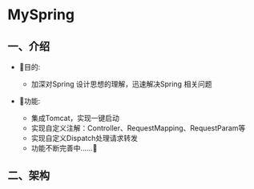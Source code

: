 # MySpring

## 一、介绍
*  🚩目的:
     * 加深对Spring 设计思想的理解，迅速解决Spring 相关问题
    
*  🚩功能:
     *  集成Tomcat，实现一键启动
     * 实现自定义注解：Controller、RequestMapping、RequestParam等  
     * 实现自定义Dispatch处理请求转发    
     * 功能不断完善中......🚧
    
## 二、架构
